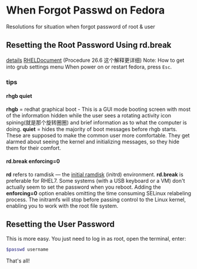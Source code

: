 # When Forgot Passwd on Fedora

Resolutions for situation when forgot password of root & user

## Resetting the Root Password Using rd.break

[details](https://www.tecmint.com/reset-forgotten-or-lost-root-password-in-fedora/)
[RHELDocument](https://access.redhat.com/documentation/en-us/red_hat_enterprise_linux/7/html/system_administrators_guide/sec-terminal_menu_editing_during_boot) (Procedure 26.6 这个解释更详细)
Note: How to get into grub settings menu
When power on or restart fedora, press `Esc`.

### tips

#### rhgb quiet

**rhgb** = redhat graphical boot - This is a GUI mode booting screen with most of the information hidden while the user sees a rotating activity icon spining(就是那个旋转圈圈) and brief information as to what the computer is doing.
**quiet** = hides the majority of boot messages before rhgb starts. These are supposed to make the common user more comfortable. They get alarmed about seeing the kernel and initializing messages, so they hide them for their comfort.

#### rd.break enforcing=0

**rd**  refers to ramdisk — the [initial ramdisk](https://en.wikipedia.org/wiki/Initial_ramdisk) (initrd) environment.
**rd.break** is preferable for RHEL7. Some systems (with a USB keyboard or a VM) don't actually seem to set the password when you reboot.
Adding the **enforcing=0** option enables omitting the time consuming SELinux relabeling process.
The initramfs will stop before passing control to the Linux kernel, enabling you to work with the root file system.

## Resetting the User Password

This is more easy. You just need to log in as root, open the terminal, enter:

```bash
$passwd username
```

That's all!
